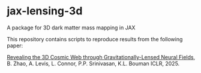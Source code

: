 # jax-lensing-3d
A package for 3D dark matter mass mapping in JAX

This repository contains scripts to reproduce results from the following paper: 

[Revealing the 3D Cosmic Web through Gravitationally-Lensed Neural Fields](https://arxiv.org/abs/2504.15262), B. Zhao, A. Levis, L. Connor, P.P. Srinivasan, K.L. Bouman ICLR, 2025.
